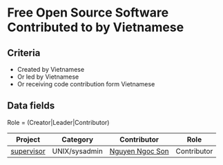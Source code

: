 # Free Open Source Software Contributed to by Vietnamese

## Criteria

* Created by Vietnamese
* Or led by Vietnamese
* Or receiving code contribution form Vietnamese

## Data fields

Role = (Creator|Leader|Contributor)

|Project|Category|Contributor|Role|
|-------|--------|-----------|----|
|[supervisor](https://github.com/Supervisor/supervisor)|UNIX/sysadmin|[Nguyen Ngoc Son](https://github.com/ngocson2vn)|Contributor|

